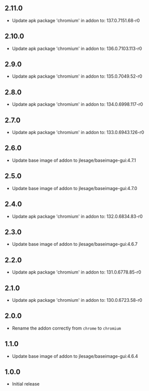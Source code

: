## 2.11.0

- Update apk package 'chromium' in addon to: 137.0.7151.68-r0

## 2.10.0

- Update apk package 'chromium' in addon to: 136.0.7103.113-r0

## 2.9.0

- Update apk package 'chromium' in addon to: 135.0.7049.52-r0

## 2.8.0

- Update apk package 'chromium' in addon to: 134.0.6998.117-r0

## 2.7.0

- Update apk package 'chromium' in addon to: 133.0.6943.126-r0

## 2.6.0

- Update base image of addon to jlesage/baseimage-gui:4.7.1

## 2.5.0

- Update base image of addon to jlesage/baseimage-gui:4.7.0

## 2.4.0

- Update apk package 'chromium' in addon to: 132.0.6834.83-r0

## 2.3.0

- Update base image of addon to jlesage/baseimage-gui:4.6.7

## 2.2.0

- Update apk package 'chromium' in addon to: 131.0.6778.85-r0

## 2.1.0

- Update apk package 'chromium' in addon to: 130.0.6723.58-r0

## 2.0.0

- Rename the addon correctly from `chrome` to `chromium`

## 1.1.0

- Update base image of addon to jlesage/baseimage-gui:4.6.4

## 1.0.0

- Initial release

<!-- https://developers.home-assistant.io/docs/add-ons/presentation#keeping-a-changelog -->
